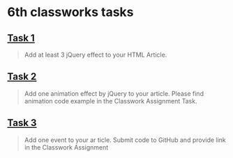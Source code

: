 # 6th classworks tasks

## [Task 1]()
>  Add at least 3 jQuery effect to your HTML Article.

## [Task 2]()
> Add one animation effect by jQuery to your article. Please find animation code example in the Classwork Assignment Task. 

## [Task 3]()
> Add one event to your ar ticle. Submit code to GitHub and provide link in the Classwork Assignment
